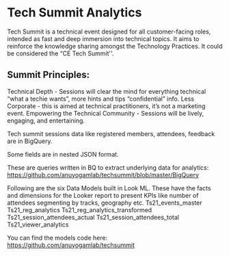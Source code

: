 # Tech Summit Analytics

Tech Summit is a technical event designed for all customer-facing roles, intended as fast and deep immersion into technical topics. It aims to reinforce the knowledge sharing amongst the Technology Practices. It could be considered the “CE Tech Summit''. 

## Summit Principles:

Technical Depth - Sessions will clear the mind for everything technical “what a techie wants”, more hints and tips “confidential” info.
Less Corporate - this is aimed at technical practitioners, it’s not a marketing event.
Empowering the Technical Community - Sessions will be lively, engaging, and entertaining.

Tech summit sessions data like registered members, attendees, feedback are in BigQuery. 

Some fields are in nested JSON format.

These are queries written in BQ to extract underlying data for analytics:
https://github.com/anuyogamlab/techsummit/blob/master/BigQuery

Following are the six Data Models built in Look ML. These have the facts and dimensions for the Looker report to present KPIs like number of attendees segmenting by tracks, geography etc.
  Ts21_events_master
  Ts21_reg_analytics
  Ts21_reg_analytics_transformed
  Ts21_session_attendees_actual
  Ts21_session_attendees_total
  Ts21_viewer_analytics

You can find the models code here: https://github.com/anuyogamlab/techsummit
